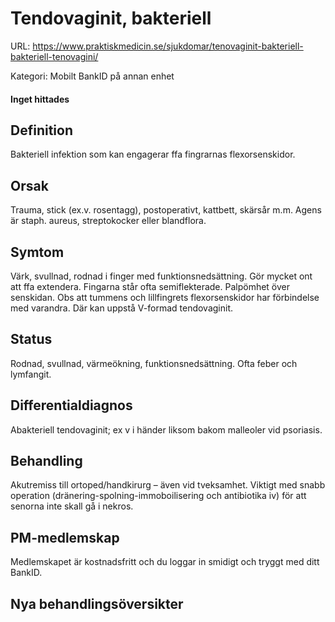 # Tendovaginit, bakteriell

URL: https://www.praktiskmedicin.se/sjukdomar/tenovaginit-bakteriell-bakteriell-tenovagini/



Kategori: Mobilt BankID på annan enhet

#### Inget hittades

## Definition

Bakteriell infektion som kan engagerar ffa fingrarnas flexorsenskidor.

## Orsak

Trauma, stick (ex.v. rosentagg), postoperativt, kattbett, skärsår m.m. Agens är staph. aureus, streptokocker eller blandflora.

## Symtom

Värk, svullnad, rodnad i finger med funktionsnedsättning. Gör mycket ont att ffa extendera. Fingarna står ofta semiflekterade. Palpömhet över senskidan. Obs att tummens och lillfingrets flexorsenskidor har förbindelse med varandra. Där kan uppstå V-formad tendovaginit.

## Status

Rodnad, svullnad, värmeökning, funktionsnedsättning. Ofta feber och lymfangit.

## Differentialdiagnos

Abakteriell tendovaginit; ex v i händer liksom bakom malleoler vid psoriasis.

## Behandling

Akutremiss till ortoped/handkirurg – även vid tveksamhet. Viktigt med snabb operation (dränering-spolning-immoboilisering och antibiotika iv) för att senorna inte skall gå i nekros.

## PM-medlemskap

Medlemskapet är kostnadsfritt och du loggar in smidigt och tryggt med ditt BankID.

## Nya behandlingsöversikter

